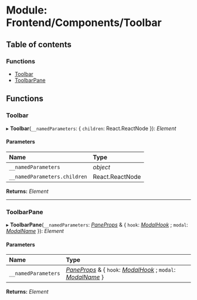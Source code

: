 # Module: Frontend/Components/Toolbar

## Table of contents

### Functions

- [Toolbar](frontend_components_toolbar.md#toolbar)
- [ToolbarPane](frontend_components_toolbar.md#toolbarpane)

## Functions

### Toolbar

▸ **Toolbar**(`__namedParameters`: { `children`: React.ReactNode }): _Element_

#### Parameters

| Name                         | Type            |
| :--------------------------- | :-------------- |
| `__namedParameters`          | _object_        |
| `__namedParameters.children` | React.ReactNode |

**Returns:** _Element_

---

### ToolbarPane

▸ **ToolbarPane**(`__namedParameters`: [_PaneProps_](frontend_components_gamewindowcomponents.md#paneprops) & { `hook`: [_ModalHook_](frontend_views_modalpane.md#modalhook) ; `modal`: [_ModalName_](../enums/frontend_views_modalpane.modalname.md) }): _Element_

#### Parameters

| Name                | Type                                                                                                                                                                                                             |
| :------------------ | :--------------------------------------------------------------------------------------------------------------------------------------------------------------------------------------------------------------- |
| `__namedParameters` | [_PaneProps_](frontend_components_gamewindowcomponents.md#paneprops) & { `hook`: [_ModalHook_](frontend_views_modalpane.md#modalhook) ; `modal`: [_ModalName_](../enums/frontend_views_modalpane.modalname.md) } |

**Returns:** _Element_
